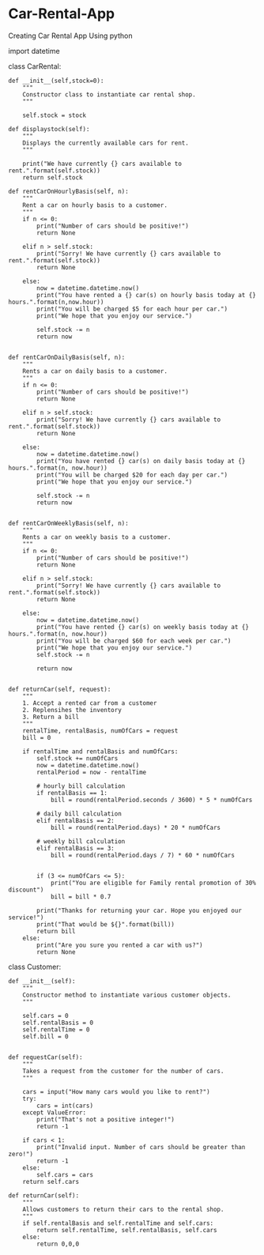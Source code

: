 # Car-Rental-App
Creating Car Rental App Using python 

import datetime

class CarRental:
    
    def __init__(self,stock=0):
        """
        Constructor class to instantiate car rental shop.
        """

        self.stock = stock

    def displaystock(self):
        """
        Displays the currently available cars for rent.
        """

        print("We have currently {} cars available to rent.".format(self.stock))
        return self.stock

    def rentCarOnHourlyBasis(self, n):
        """
        Rent a car on hourly basis to a customer.
        """
        if n <= 0:
            print("Number of cars should be positive!")
            return None
        
        elif n > self.stock:
            print("Sorry! We have currently {} cars available to rent.".format(self.stock))
            return None
        
        else:
            now = datetime.datetime.now()                      
            print("You have rented a {} car(s) on hourly basis today at {} hours.".format(n,now.hour))
            print("You will be charged $5 for each hour per car.")
            print("We hope that you enjoy our service.")

            self.stock -= n
            return now   
           
     
    def rentCarOnDailyBasis(self, n):
        """
        Rents a car on daily basis to a customer.
        """
        if n <= 0:
            print("Number of cars should be positive!")
            return None

        elif n > self.stock:
            print("Sorry! We have currently {} cars available to rent.".format(self.stock))
            return None
    
        else:
            now = datetime.datetime.now()                      
            print("You have rented {} car(s) on daily basis today at {} hours.".format(n, now.hour))
            print("You will be charged $20 for each day per car.")
            print("We hope that you enjoy our service.")

            self.stock -= n
            return now  
        
        
    def rentCarOnWeeklyBasis(self, n):
        """
        Rents a car on weekly basis to a customer.
        """
        if n <= 0:
            print("Number of cars should be positive!")
            return None

        elif n > self.stock:
            print("Sorry! We have currently {} cars available to rent.".format(self.stock))
            return None        
        
        else:
            now = datetime.datetime.now()
            print("You have rented {} car(s) on weekly basis today at {} hours.".format(n, now.hour))
            print("You will be charged $60 for each week per car.")
            print("We hope that you enjoy our service.")
            self.stock -= n

            return now
    

    def returnCar(self, request):
        """
        1. Accept a rented car from a customer
        2. Replensihes the inventory
        3. Return a bill
        """
        rentalTime, rentalBasis, numOfCars = request
        bill = 0

        if rentalTime and rentalBasis and numOfCars:
            self.stock += numOfCars
            now = datetime.datetime.now()
            rentalPeriod = now - rentalTime
        
            # hourly bill calculation
            if rentalBasis == 1:
                bill = round(rentalPeriod.seconds / 3600) * 5 * numOfCars
                
            # daily bill calculation
            elif rentalBasis == 2:
                bill = round(rentalPeriod.days) * 20 * numOfCars
                
            # weekly bill calculation
            elif rentalBasis == 3:
                bill = round(rentalPeriod.days / 7) * 60 * numOfCars
            
               
            if (3 <= numOfCars <= 5):
                print("You are eligible for Family rental promotion of 30% discount")
                bill = bill * 0.7

            print("Thanks for returning your car. Hope you enjoyed our service!")
            print("That would be ${}".format(bill))
            return bill
        else:
            print("Are you sure you rented a car with us?")
            return None


class Customer:

    def __init__(self):
        """
        Constructor method to instantiate various customer objects.
        """
        
        self.cars = 0
        self.rentalBasis = 0
        self.rentalTime = 0
        self.bill = 0

    
    def requestCar(self):
        """
        Takes a request from the customer for the number of cars.
        """
                      
        cars = input("How many cars would you like to rent?")
        try:
            cars = int(cars)
        except ValueError:
            print("That's not a positive integer!")
            return -1

        if cars < 1:
            print("Invalid input. Number of cars should be greater than zero!")
            return -1
        else:
            self.cars = cars
        return self.cars
     
    def returnCar(self):
        """
        Allows customers to return their cars to the rental shop.
        """
        if self.rentalBasis and self.rentalTime and self.cars:
            return self.rentalTime, self.rentalBasis, self.cars  
        else:
            return 0,0,0
